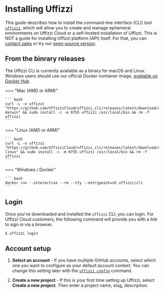 # Installing Uffizzi

This guide describes how to install the command-line interface (CLI) tool [`uffizzi`](https://github.com/UffizziCloud/uffizzi_cli), which will allow you to create and manage ephemeral environments on Uffizzi Cloud or a self-hosted installation of Uffizzi. This is NOT a guide for installing Uffizzi platform (API) itself. For that, you can [contact sales](mailto:sales@uffizzi.com) or try our [open-source version](https://github.com/UffizziCloud/uffizzi).

## From the binrary releases
The Uffizzi CLI is currently available as a binary for macOS and Linux. Windows users should use our official Docker container image, [available on Docker Hub](https://hub.docker.com/r/uffizzi/cli).

=== "Mac (AMD or ARM)"

    ``` bash
    curl -L -o uffizzi "https://github.com/UffizziCloud/uffizzi_cli/releases/latest/download/uffizzi-darwin" && sudo install -c -m 0755 uffizzi /usr/local/bin && rm -f uffizzi
    ```

=== "Linux (AMD or ARM)"  

    ``` bash
    curl -L -o uffizzi "https://github.com/UffizziCloud/uffizzi_cli/releases/latest/download/uffizzi-linux" && sudo install -c -m 0755 uffizzi /usr/local/bin && rm -f uffizzi
    ```

=== "Windows / Docker"  

    ``` bash
    docker run --interactive --rm --tty --entrypoint=sh uffizzi/cli
    ```


## Login

Once you've downloaded and installed the `uffizzi` CLI, you can login. For Uffizzi Cloud customers, the following command will provide you with a link to sign in via a browser.
``` bash
$ uffizzi login

```

## Account setup

1. **Select an account** - If you have multiple GitHub accounts, select which one you want to configure as your default account context. You can change this setting later with the [`uffizzi config`](references/cli.md#config) command.  

2. **Create a new project** - If this is your first time setting up Uffizzi, select **Create a new project**. Then enter a project name, slug, description.